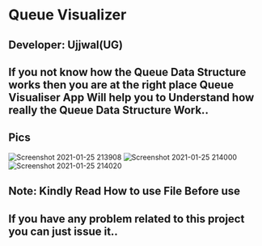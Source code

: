 # Queue Visualizer
## Developer: Ujjwal(UG)
## If you not know how the Queue Data Structure works then you are at the right place Queue Visualiser App Will help you to Understand how really the Queue Data Structure Work..
## Pics
![Screenshot 2021-01-25 213908](https://user-images.githubusercontent.com/75884061/105746066-fcf1b780-5f64-11eb-9e6d-9a5ee4e3a6b2.png)
![Screenshot 2021-01-25 214000](https://user-images.githubusercontent.com/75884061/105746071-fe22e480-5f64-11eb-8551-78167c5eb0b5.png)
![Screenshot 2021-01-25 214020](https://user-images.githubusercontent.com/75884061/105746072-febb7b00-5f64-11eb-9824-af4e25323a41.png)

## Note: Kindly Read How to use File Before use
## If you have any problem related to this project you can just issue it..
